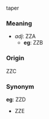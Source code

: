 taper
### Meaning
+ _adj_: ZZA
    + __eg__: ZZB

### Origin

ZZC

### Synonym

__eg__: ZZD

+ ZZE


